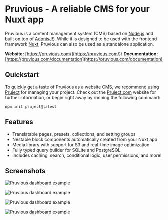 # Pruvious - A reliable CMS for your Nuxt app

Pruvious is a content management system (CMS) based on [Node.js](https://nodejs.org/en) and built on top of [AdonisJS](https://adonisjs.com/). While it is designed to be used with the frontend framework [Nuxt](https://nuxt.com/), Pruvious can also be used as a standalone application.

**Website:** [https://pruvious.com/](https://pruvious.com/)\
**Documentation:** [https://pruvious.com/documentation](https://pruvious.com/documentation)

## Quickstart

To quickly get a taste of Pruvious as a website CMS, we recommend using [Pruject](https://pruject.com/) for managing your project. Check out the [Pruject.com](https://pruject.com/) website for further information, or begin right away by running the following command:

```console
npm init pruject@latest
```

## Features

- Translatable pages, presets, collections, and setting groups
- Nestable block components automatically created from your Nuxt app
- Media library with support for S3 and real-time image optimization
- Fully typed query builder for SQLite and PostgreSQL
- Includes caching, search, conditional logic, user permissions, and more!

## Screenshots

![Pruvious dashboard example](https://pruvious.com/cms/uploads/homepage/collections/add-product.png--o--webp.webp)

![Pruvious dashboard example](https://pruvious.com/cms/uploads/homepage/collections/products-list.png--o--webp.webp)

![Pruvious dashboard example](https://pruvious.com/cms/uploads/homepage/collections/products-columns.png--o--webp.webp)

![Pruvious dashboard example](https://pruvious.com/cms/uploads/homepage/collections/products-filter.png--o--webp.webp)
